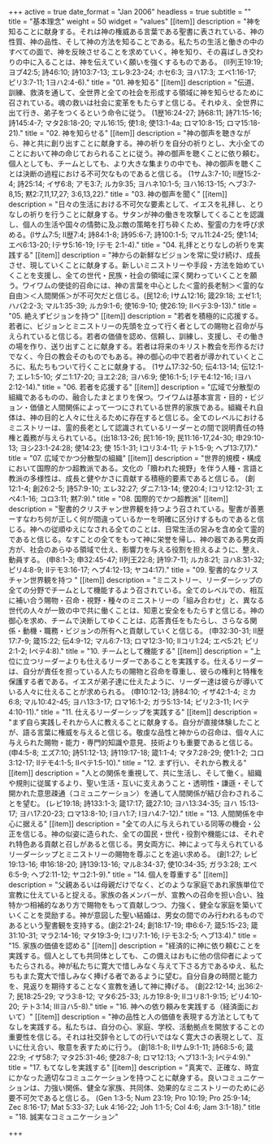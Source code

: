 +++
active = true
date_format = "Jan 2006"
headless = true
subtitle = ""
title = "基本理念"
weight = 50
widget = "values"
[[item]]
description = "神を知ることに献身する。それは神の権威ある言葉である聖書に表されている、神の性質、神の品性、そして神の方法を知ることである。私たちの生活と働きの中のすべての面で、神を反映させることを求めていく。神を知り、その喜ばしき交わりの中に入ることは、神を伝えていく願いを強くするものである。  (Ⅱ列王19:19; ヨブ42:5; 詩46:10; 詩103:7-13; エレ9:23-24; ホセ6:3; ヨハ17:3; エペ1:16-17; ピリ3:7-11; 1ヨハ2:4-6)."
title = "01. 神を知る"
[[item]]
description = "伝道、訓練、救済を通して、全世界と全ての社会を形成する領域に神を知らせるために召されている。魂の救いは社会に変革をもたらすと信じる。それゆえ、全世界に出て行き、弟子をつくるという命令に従う。 (1歴16:24-27; 詩68:11; 詩71:15-16; 詩145:4-7; マタ28:18-20; マル16:15; 使1:8; 使13:1-4a; ロマ10:8-15; ロマ15:18-21)."
title = "02. 神を知らせる"
[[item]]
description = "神の御声を聴きながら、神と共に創り出すことに献身する。神の祈りを自分の祈りとし、大小全てのことにおいて神の命じておられることに従う。神の御声を聴くことに依り頼む。個人としても、チームとしても、より大きな集まりの中でも、神の御声を聴くことは決断の過程における不可欠なものであると信じる。 (1サム3:7-10; Ⅱ歴15:2-4; 詩25:14; イザ6:8; アモ3:7; ルカ9:35; ヨハネ10:1-5; ヨハ16:13-15; ヘブ3:7-8,15; 黙2:7,11,17,27; 3:6,13,22)."
title = "03. 神の御声を聞く"
[[item]]
description = "日々の生活における不可欠な要素として、イエスを礼拝し、とりなしの祈りを行うことに献身する。サタンが神の働きを攻撃してくることを認識し、個人の生活や国々の情勢に及ぶ敵の策略を打ち砕くため、聖霊の力を呼び求める。(Ⅰサム7:5; Ⅱ歴7:4; 詩84:1-8; 詩95:6-7; 詩100:1-5; マル11:24-25; 使1:14; エペ6:13-20; Ⅰテサ5:16-19; Ⅰテモ 2:1-4)."
title = "04. 礼拝ととりなしの祈りを実践する"
[[item]]
description = "神からの新鮮なビジョンを常に受け続け、成長させ、現していくことに献身する。新しいミニストリーや手段・方法を始めていくことを支援し、全ての世代・民族・社会の領域に深く関わっていくことを願う。ワイワムの使徒的召命には、神の言葉を中心とした＜霊的長老制＞＜霊的な自由＞＜人間関係＞が不可欠だと信じる。(民12:6; Ⅰサム12:16; 箴29:18; エゼ1:1; ハバ2:2-3; マル1:35-39; ルカ9:1-6; 使16:9-10; 使26:19; Ⅱペテ3:9-13)."
title = "05. 絶えずビジョンを持つ"
[[item]]
description = "若者を積極的に応援する。若者に、ビジョンとミニストリーの先頭を立って行く者としての賜物と召命が与えられていると信じる。若者の価値を認め、信頼し、訓練し、支援し、その働きの場を作り、送り出すことに献身する。若者は将来のキリスト教会を形作るだけでなく、今日の教会そのものでもある。神の御心の中で若者が導かれていくところに、私たちもついて行くことに献身する。 (1サム17:32-50; 伝4:13-14; 伝12:1-7; エレ1:5-10; ダニ1:17-20; ヨエ2:28; ヨハ6:9; 使16:1-5; Ⅰテモ4:12-16; Ⅰヨハ2:12-14)."
title = "06. 若者を応援する"
[[item]]
description = "広域で分散型の組織であるものの、融合したまとまりを保つ。ワイワムは基本宣言・目的・ビジョン・価値と人間関係によって一つにされている世界的家族である。組織それ自体は、神の目的と人々に仕えるために存在すると信じる。全てのレベルにおけるミニストリーは、霊的長老として認識されているリーダーとの間で説明責任の特権と義務が与えられている。(出18:13-26; 民1:16-19; 民11:16-17,24-30; 申29:10-13; ヨシ23:1-24:28; 使14:23; 使 15:1-31; Ⅰコリ3:4-11; テト1:5-9; ヘブ13:7,17)."
title = "07. 広域でかつ分散型の組織"
[[item]]
description = "世界的規模・構成において国際的かつ超教派である。文化の「贖われた視野」を伴う人種・言語と教派の多様性は、成長と健やかさに貢献する積極的要素であると信じる。 (創12:1-4; 創26:2-5; 詩57:9-10; エレ32:27; ダニ7:13-14; 使20:4; Ⅰコリ12:12-31; エペ4:1-16; コロ3:11; 黙7:9)."
title = "08. 国際的でかつ超教派"
[[item]]
description = "聖書的クリスチャン世界観を持つよう召されている。聖書が善悪ーすなわち何が正しく何が間違っているかーを明確に区分けするものであると信じる。神への従順ゆえになされる全てのことは、日常生活の営みを含め全て霊的であると信じる。なすことの全てをもって神に栄誉を帰し、神の器である男女両方が、社会のあらゆる領域で仕え、影響力を与える役割を担えるように、整え、動員する。 (申8:1-3; 申32:45-47; Ⅱ列王22:8; 詩19:7-11; ルカ8:21; ヨハ8:31-32; ピリ4:8-9; Ⅱテモ3:16-17; ヘブ4:12-13; ヤコ4:17)."
title = "09. 聖書的なクリスチャン世界観を持つ "
[[item]]
description = "ミニストリー、リーダーシップの全ての分野でチームとして機能するよう召されている。全てのレベルでの、相互に補い合う賜物・召命・視野・種々のミニストリーの「組み合わせ」と、異なる世代の人々が一致の中で共に働くことは、知恵と安全をもたらすと信じる。神の御心を求め、チームで決断してゆくことは、応答責任をもたらし、さらなる関係・動機・職務・ビジョンの所有へと貢献していくと信じる。 (申32:30-31; Ⅱ歴17:7-9; 箴15:22; 伝4:9-12; マル6:7-13; ロマ12:3-10; Ⅱコリ1:24; エペ5:21; ピリ2:1-2; Ⅰペテ4:8)."
title = "10. チームとして機能する"
[[item]]
description = "上位に立つリーダーよりも仕えるリーダーであることを実践する。仕えるリーダーは、自分が責任を担っている人たちの賜物と召命を尊重し、彼らの権利と特権を保護する者である。イエスが弟子達に仕えたように、リーダー達は彼らが導いている人々に仕えることが求められる。 (申10:12-13; 詩84:10; イザ42:1-4; ミカ6:8; マル10:42-45; ヨハ13:3-17; ロマ16:1-2; ガラ5:13-14; ピリ2:3-11; Ⅰペテ4:10-11)."
title = "11. 仕えるリーダーシップを実践する"
[[item]]
description = "まず自ら実践しそれから人に教えることに献身する。自分が直接体験したことが、語る言葉に権威を与えると信じる。敬虔な品性と神からの召命は、個々人に与えられた賜物・能力・専門的知識や意見、技術よりも重要であると信じる。(申4:5-8; エズ7:10; 詩51:12-13; 詩119:17-18; 箴1:1-4; マタ7:28-29; 使1:1-2; コロ3:12-17; Ⅱテモ4:1-5; Ⅱペテ1:5-10)."
title = "12. まず行い、それから教える"
[[item]]
description = "人との関係を重視して、共に生活し、そして働く。組織や規則に従属するより、聖い生活・互いに支えあうこと・透明性・謙遜・そして開かれた意思疎通（コミュニケーション）を通して人間関係が結び合わされることを望む。 (レビ19:18; 詩133:1-3; 箴17:17; 箴27:10; ヨハ13:34-35; ヨハ 15:13-17; ヨハ17:20-23; ロマ13:8-10; Ⅰヨハ1:7; Ⅰヨハ4:7-12)."
title = "13. 人間関係を中心に据える"
[[item]]
description = "全ての人に与えられている同等の機会・公正を信じる。神の似姿に造られた、全ての国民・世代・役割や機能には、それぞれ特色ある貢献と召しがあると信じる。男女両方に、神によって与えられているリーダーシップとミニストリーの賜物を尊ぶことを追い求める。 (創1:27; レビ19:13-16; 申16:18-20; 詩139:13-16; マル8:34-37; 使10:34-35; ガラ3:28; エペ6:5-9; ヘブ2:11-12; ヤコ2:1-9)."
title = "14. 個人を尊重する"
[[item]]
description = "父親あるいは母親だけでなく、どのような家庭であれ家族単位で宣教に仕えていると捉える。家族の各メンバーが、宣教への召命を担い合い、独特かつ相補的なあり方で賜物をもって貢献しつつ、力強く、健全な家庭を築いていくことを奨励する。神が意図した聖い結婚は、男女の間でのみ行われるものであるという聖書観を支持する。(創2:21-24; 創18:17-19; 申6:6-7; 箴5:15-23; 箴31:10-31; マラ2:14-16; マタ19:3-9; Ⅰコリ7:1-16; Ⅰテモ3:2-5; ヘブ13:4)."
title = "15. 家族の価値を認める"
[[item]]
description = "経済的に神に依り頼むことを実践する。個人としても共同体としても、この備えはおもに他の信仰者によってもたらされる。神が私たちに寛大で惜しみなく与えて下さる方であるゆえ、私たちもまた寛大で惜しみなく捧げる者であるように望む。自分自身の時間と能力を、見返りを期待することなく宣教を通して神に捧げる。 (創22:12-14; 出36:2-7; 民18:25-29; マラ3:8-12; マタ6:25-33; ルカ19:8-9; Ⅱコリ8:1-9:15; ピリ4:10-20; テト3:14; Ⅲヨハ5-8)."
title = "16. 神への依り頼みを実践する（経済面において）"
[[item]]
description = "神の品性と人の価値を表現する方法としてもてなしを実践する。私たちは、自分の心、家庭、学校、活動拠点を開放することの重要性を信じる。それは社交辞令としての行いではなく寛大さの表現として、互いに仕え合い、敬意を表すために行う。 (創18:1-8; Ⅱサム9:1-11; 詩68:5-6; 箴22:9; イザ58:7; マタ25:31-46; 使28:7-8; ロマ12:13; ヘブ13:1-3; Ⅰペテ4:9)."
title = "17. もてなしを実践する"
[[item]]
description = "真実で、正確な、時宜にかなった適切なコミュニケーションを持つことに献身する。良いコミュニケーションは、力強い関係、健全な家族、共同体、効果的なミニストリーのために必要不可欠であると信じる。 (Gen 1:3-5; Num 23:19; Pro 10:19; Pro 25:9-14; Zec 8:16-17; Mat 5:33-37; Luk 4:16-22; Joh 1:1-5; Col 4:6; Jam 3:1-18)."
title = "18. 誠実なコミュニケーション"

+++
